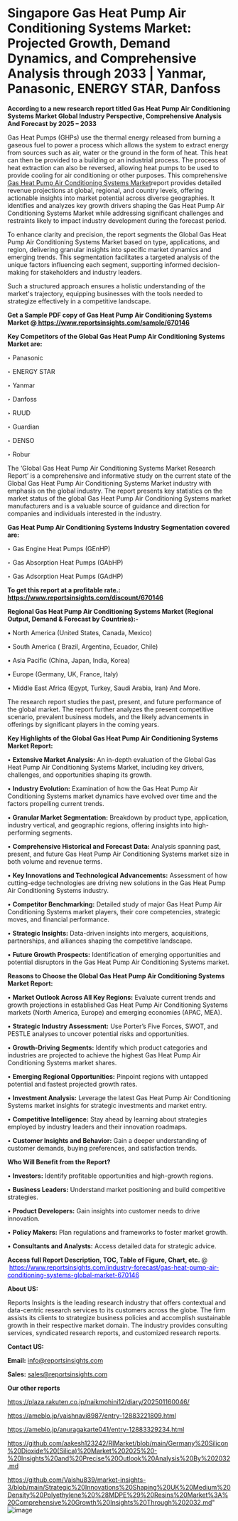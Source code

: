 # Singapore Gas Heat Pump Air Conditioning Systems Market: Projected Growth, Demand Dynamics, and Comprehensive Analysis through 2033 | Yanmar, Panasonic, ENERGY STAR, Danfoss

<strong>According to a new research report titled Gas Heat Pump Air Conditioning Systems Market Global Industry Perspective, Comprehensive Analysis And Forecast by 2025 – 2033</strong>

Gas Heat Pumps (GHPs) use the thermal energy released from burning a gaseous fuel to power a process which allows the system to extract energy from sources such as air, water or the ground in the form of heat. This heat can then be provided to a building or an industrial process. The process of heat extraction can also be reversed, allowing heat pumps to be used to provide cooling for air conditioning or other purposes. This comprehensive <a href=https://www.reportsinsights.com/sample/670146>Gas Heat Pump Air Conditioning Systems Market</a>report provides detailed revenue projections at global, regional, and country levels, offering actionable insights into market potential across diverse geographies. It identifies and analyzes key growth drivers shaping the Gas Heat Pump Air Conditioning Systems Market while addressing significant challenges and restraints likely to impact industry development during the forecast period.

To enhance clarity and precision, the report segments the Global Gas Heat Pump Air Conditioning Systems Market based on type, applications, and region, delivering granular insights into specific market dynamics and emerging trends. This segmentation facilitates a targeted analysis of the unique factors influencing each segment, supporting informed decision-making for stakeholders and industry leaders.

Such a structured approach ensures a holistic understanding of the market's trajectory, equipping businesses with the tools needed to strategize effectively in a competitive landscape.

<strong>Get a Sample PDF copy of Gas Heat Pump Air Conditioning Systems Market </strong><strong>@<a href=https://www.reportsinsights.com/sample/670146 style=color:#0000ff;> https://www.reportsinsights.com/sample/670146</a></strong></font>

<strong>Key Competitors of the Global Gas Heat Pump Air Conditioning Systems Market are:</strong>

‣ Panasonic

‣ ENERGY STAR

‣ Yanmar

‣ Danfoss

‣ RUUD

‣ Guardian

‣ DENSO

‣ Robur

The ‘Global Gas Heat Pump Air Conditioning Systems Market Research Report’ is a comprehensive and informative study on the current state of the Global Gas Heat Pump Air Conditioning Systems Market industry with emphasis on the global industry. The report presents key statistics on the market status of the global Gas Heat Pump Air Conditioning Systems market manufacturers and is a valuable source of guidance and direction for companies and individuals interested in the industry.

<strong>Gas Heat Pump Air Conditioning Systems Industry Segmentation covered are:</strong>

‣ Gas Engine Heat Pumps (GEnHP)

‣ Gas Absorption Heat Pumps (GAbHP)

‣ Gas Adsorption Heat Pumps (GAdHP)

<strong>To get this report at a profitable rate.: <a href=https://www.reportsinsights.com/discount/670146 style=color:#0000ff;>https://www.reportsinsights.com/discount/670146</a></strong></font>

<strong>Regional Gas Heat Pump Air Conditioning Systems Market (Regional Output, Demand &amp; Forecast by Countries):-</strong>

• North America (United States, Canada, Mexico)

• South America ( Brazil, Argentina, Ecuador, Chile)

• Asia Pacific (China, Japan, India, Korea)

• Europe (Germany, UK, France, Italy)

• Middle East Africa (Egypt, Turkey, Saudi Arabia, Iran) And More.

The research report studies the past, present, and future performance of the global market. The report further analyzes the present competitive scenario, prevalent business models, and the likely advancements in offerings by significant players in the coming years.

<strong>Key Highlights of the Global Gas Heat Pump Air Conditioning Systems Market Report:</strong>

• <strong>Extensive Market Analysis:</strong> An in-depth evaluation of the Global Gas Heat Pump Air Conditioning Systems Market, including key drivers, challenges, and opportunities shaping its growth.

• <strong>Industry Evolution:</strong> Examination of how the Gas Heat Pump Air Conditioning Systems market dynamics have evolved over time and the factors propelling current trends.

• <strong>Granular Market Segmentation:</strong> Breakdown by product type, application, industry vertical, and geographic regions, offering insights into high-performing segments.

• <strong>Comprehensive Historical and Forecast Data:</strong> Analysis spanning past, present, and future Gas Heat Pump Air Conditioning Systems market size in both volume and revenue terms.

• <strong>Key Innovations and Technological Advancements:</strong> Assessment of how cutting-edge technologies are driving new solutions in the Gas Heat Pump Air Conditioning Systems industry.

• <strong>Competitor Benchmarking:</strong> Detailed study of major Gas Heat Pump Air Conditioning Systems market players, their core competencies, strategic moves, and financial performance.

• <strong>Strategic Insights:</strong> Data-driven insights into mergers, acquisitions, partnerships, and alliances shaping the competitive landscape.

• <strong>Future Growth Prospects:</strong> Identification of emerging opportunities and potential disruptors in the Gas Heat Pump Air Conditioning Systems market.

<strong>Reasons to Choose the Global Gas Heat Pump Air Conditioning Systems Market Report:</strong>

• <strong>Market Outlook Across All Key Regions:</strong> Evaluate current trends and growth projections in established Gas Heat Pump Air Conditioning Systems markets (North America, Europe) and emerging economies (APAC, MEA).

• <strong>Strategic Industry Assessment:</strong> Use Porter’s Five Forces, SWOT, and PESTLE analyses to uncover potential risks and opportunities.

• <strong>Growth-Driving Segments:</strong> Identify which product categories and industries are projected to achieve the highest Gas Heat Pump Air Conditioning Systems market shares.

• <strong>Emerging Regional Opportunities:</strong> Pinpoint regions with untapped potential and fastest projected growth rates.

• <strong>Investment Analysis:</strong> Leverage the latest Gas Heat Pump Air Conditioning Systems market insights for strategic investments and market entry.

• <strong>Competitive Intelligence:</strong> Stay ahead by learning about strategies employed by industry leaders and their innovation roadmaps.

• <strong>Customer Insights and Behavior:</strong> Gain a deeper understanding of customer demands, buying preferences, and satisfaction trends.

<strong>Who Will Benefit from the Report?</strong>

• <strong>Investors:</strong> Identify profitable opportunities and high-growth regions.

• <strong>Business Leaders:</strong> Understand market positioning and build competitive strategies.

• <strong>Product Developers:</strong> Gain insights into customer needs to drive innovation.

• <strong>Policy Makers:</strong> Plan regulations and frameworks to foster market growth.

• <strong>Consultants and Analysts:</strong> Access detailed data for strategic advice.
</ul>
<strong>Access full Report Description, TOC, Table of Figure, Chart, etc. </strong>@  <a href=https://www.reportsinsights.com/industry-forecast/gas-heat-pump-air-conditioning-systems-global-market-670146 style=color:#0000ff;>https://www.reportsinsights.com/industry-forecast/gas-heat-pump-air-conditioning-systems-global-market-670146</a></font>

<strong><strong>About US</strong>:</strong>

Reports Insights is the leading research industry that offers contextual and data-centric research services to its customers across the globe. The firm assists its clients to strategize business policies and accomplish sustainable growth in their respective market domain. The industry provides consulting services, syndicated research reports, and customized research reports.

<strong>Contact US:</strong>

<p class=""""><b>Email:</b> <a href=mailto:info@reportsinsights.com>info@reportsinsights.com</a></p>
<p class=""""><b>Sales:</b> <a href=mailto:sales@reportsinsights.com>sales@reportsinsights.com</a></p>

<strong>Our other reports</strong>

<a href=https://plaza.rakuten.co.jp/naikmohini12/diary/202501160046/>https://plaza.rakuten.co.jp/naikmohini12/diary/202501160046/</a>

<a href=https://ameblo.jp/vaishnavi8987/entry-12883221809.html>https://ameblo.jp/vaishnavi8987/entry-12883221809.html</a>

<a href=https://ameblo.jp/anuragakarte041/entry-12883329234.html>https://ameblo.jp/anuragakarte041/entry-12883329234.html</a>

<a href=https://github.com/aakesh123242/RIMarket/blob/main/Germany%20Silicon%20Dioxide%20(Silica)%20Market%202025%20-%20Insights%20and%20Precise%20Outlook%20Analysis%20By%202032.md>https://github.com/aakesh123242/RIMarket/blob/main/Germany%20Silicon%20Dioxide%20(Silica)%20Market%202025%20-%20Insights%20and%20Precise%20Outlook%20Analysis%20By%202032.md</a>

<a href=https://github.com/Vaishu839/market-insights-3/blob/main/Strategic%20Innovations%20Shaping%20UK%20Medium%20Density%20Polyethylene%20%28MDPE%29%20Resins%20Market%3A%20Comprehensive%20Growth%20Insights%20Through%202032.md>https://github.com/Vaishu839/market-insights-3/blob/main/Strategic%20Innovations%20Shaping%20UK%20Medium%20Density%20Polyethylene%20%28MDPE%29%20Resins%20Market%3A%20Comprehensive%20Growth%20Insights%20Through%202032.md</a>"
![image](https://github.com/user-attachments/assets/26fda141-710e-49d7-95f5-387f1ddee312)
